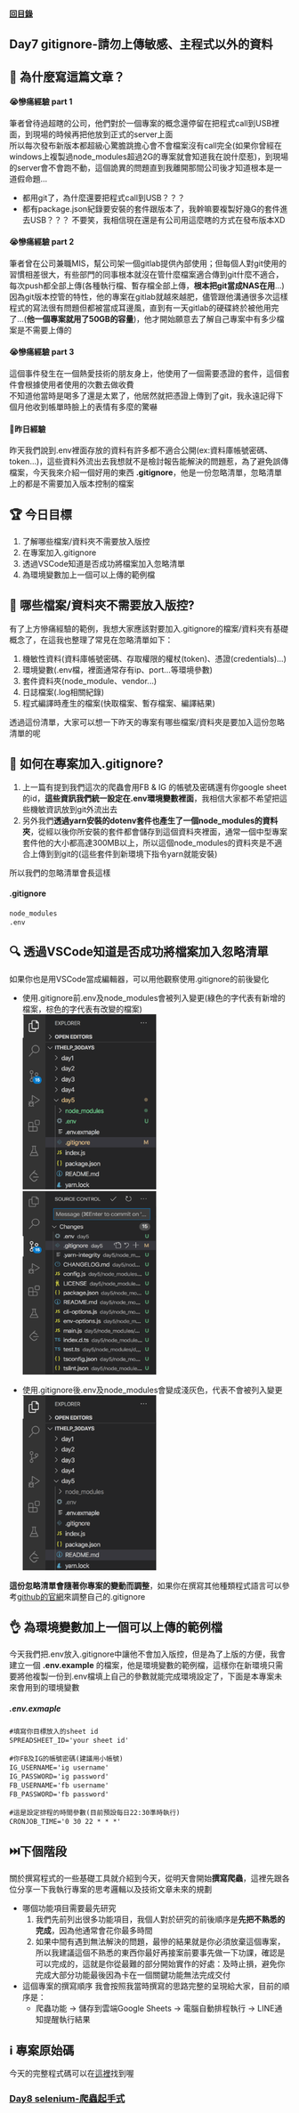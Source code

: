 #### [回目錄](../README.md)
## Day7 gitignore-請勿上傳敏感、主程式以外的資料

🤔 為什麼寫這篇文章？
----
#### 😭慘痛經驗 part 1
筆者曾待過超瞎的公司，他們對於一個專案的概念還停留在把程式call到USB裡面，到現場的時候再把他放到正式的server上面  
所以每次發布新版本都超級心驚膽跳擔心會不會檔案沒有call完全(如果你曾經在windows上複製過node_modules超過2G的專案就會知道我在說什麼惹)，到現場的server會不會跑不動，這個詭異的問題直到我離開那間公司後才知道根本是一道假命題...  
* 都用git了，為什麼還要把程式call到USB？？？
* 都有package.json紀錄要安裝的套件跟版本了，我幹嘛要複製好幾G的套件進去USB？？？
不要笑，我相信現在還是有公司用這麼瞎的方式在發布版本XD  

#### 😭慘痛經驗 part 2
筆者曾在公司兼職MIS，幫公司架一個gitlab提供內部使用；但每個人對git使用的習慣相差很大，有些部門的同事根本就沒在管什麼檔案適合傳到git什麼不適合，每次push都全部上傳(各種執行檔、暫存檔全部上傳，**根本把git當成NAS在用**...)  
因為git版本控管的特性，他的專案在gitlab就越來越肥，儘管跟他溝通很多次這樣程式的寫法很有問題但都被當成耳邊風，直到有一天gitlab的硬碟終於被他用完了...(**他一個專案就用了50GB的容量**)，他才開始願意去了解自己專案中有多少檔案是不需要上傳的

#### 😭慘痛經驗 part 3
這個事件發生在一個熱愛技術的朋友身上，他使用了一個需要憑證的套件，這個套件會根據使用者使用的次數去做收費  
不知道他當時是喝多了還是太累了，他居然就把憑證上傳到了git，我永遠記得下個月他收到帳單時臉上的表情有多麼的驚嚇

#### 🤔昨日經驗
昨天我們說到.env裡面存放的資料有許多都不適合公開(ex:資料庫帳號密碼、token...)，這些資料外流出去我想就不是檢討報告能解決的問題惹，為了避免誤傳檔案，今天我來介紹一個好用的東西 **.gitignore**，他是一份忽略清單，忽略清單上的都是不需要加入版本控制的檔案

🏆 今日目標
----
1. 了解哪些檔案/資料夾不需要放入版控
2. 在專案加入.gitignore
3. 透過VSCode知道是否成功將檔案加入忽略清單
4. 為環境變數加上一個可以上傳的範例檔

🚫 哪些檔案/資料夾不需要放入版控?
----
有了上方慘痛經驗的範例，我想大家應該對要加入.gitignore的檔案/資料夾有基礎概念了，在這我也整理了常見在忽略清單如下：
1. 機敏性資料(資料庫帳號密碼、存取權限的權杖(token)、憑證(credentials)...)
2. 環境變數(.env檔，裡面通常存有ip、port...等環境參數)
3. 套件資料夾(node_module、vendor...)
4. 日誌檔案(.log相關紀錄)
5. 程式編譯時產生的檔案(快取檔案、暫存檔案、編譯結果)

透過這份清單，大家可以想一下昨天的專案有哪些檔案/資料夾是要加入這份忽略清單的呢  

🤔 如何在專案加入.gitignore?
----

1. 上一篇有提到我們這次的爬蟲會用FB & IG 的帳號及密碼還有你google sheet的id，**這些資訊我們統一設定在.env環境變數裡面**，我相信大家都不希望把這些機敏資訊放到git外流出去  
2. 另外我們**透過yarn安裝的dotenv套件也產生了一個node_modules的資料夾**，從經以後你所安裝的套件都會儲存到這個資料夾裡面，通常一個中型專案套件他的大小都高達300MB以上，所以這個node_modules的資料夾是不適合上傳到到git的(這些套件到新環境下指令yarn就能安裝)  

所以我們的忽略清單會長這樣
#### .gitignore
```
node_modules
.env
```

🔍 透過VSCode知道是否成功將檔案加入忽略清單
----
如果你也是用VSCode當成編輯器，可以用他觀察使用.gitignore的前後變化
* 使用.gitignore前.env及node_modules會被列入變更(綠色的字代表有新增的檔案，棕色的字代表有改變的檔案)  
    <img src="./article_img/vscode2.png" width="240" height="315"/>
    <img src="./article_img/vscode3.png" width="240" height="330"/>  

* 使用.gitignore後.env及node_modules會變成淺灰色，代表不會被列入變更  
    <img src="./article_img/vscode1.png" width="240" height="315"/>  

**這份忽略清單會隨著你專案的變動而調整**，如果你在撰寫其他種類程式語言可以參考[github的官網](https://github.com/github/gitignore)來調整自己的.gitignore  

👌 為環境變數加上一個可以上傳的範例檔
----
今天我們把.env放入.gitignore中讓他不會加入版控，但是為了上版的方便，我會建立一個 **.env.example** 的檔案，他是環境變數的範例檔，這樣你在新環境只需要將他複製一份到.env檔填上自己的參數就能完成環境設定了，下面是本專案未來會用到的環境變數
##### .env.exmaple
```env
#填寫你目標放入的sheet id
SPREADSHEET_ID='your sheet id'

#你FB及IG的帳號密碼(建議用小帳號)
IG_USERNAME='ig username'
IG_PASSWORD='ig password'
FB_USERNAME='fb username'
FB_PASSWORD='fb password'

#這是設定排程的時間參數(目前預設每日22:30準時執行)
CRONJOB_TIME='0 30 22 * * *'
```


⏭️下個階段
----
關於撰寫程式的一些基礎工具就介紹到今天，從明天會開始**撰寫爬蟲**，這裡先跟各位分享一下我執行專案的思考邏輯以及技術文章未來的規劃

* 哪個功能項目需要最先研究  
    1. 我們先前列出很多功能項目，我個人對於研究的前後順序是**先把不熟悉的完成**，因為他通常會花你最多時間  
    2. 如果中間有遇到無法解決的問題，最慘的結果就是你必須放棄這個專案，所以我建議這個不熟悉的東西你最好再接案前要事先做一下功課，確認是可以完成的，這就是你從最難的部分開始實作的好處：及時止損，避免你完成大部分功能最後因為卡在一個關鍵功能無法完成交付  
* 這個專案的撰寫順序
    我會按照我當時撰寫的思路完整的呈現給大家，目前的順序是：  
    * 爬蟲功能 &rarr; 儲存到雲端Google Sheets &rarr; 電腦自動排程執行 &rarr; LINE通知提醒執行結果  


ℹ️ 專案原始碼
----
今天的完整程式碼可以在[這裡](https://github.com/dean9703111/ithelp_30days/day7)找到喔

### [Day8 selenium-爬蟲起手式](/day8/README.md)